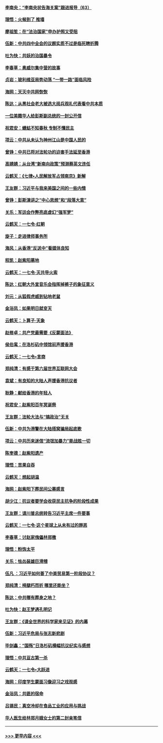 #### [李南央：“李南央状告海关案”跟进报导（63）](../pages/nsc993/n11627039.md?t=11011301) 
#### [理悟：火候到了 推墙](../pages/nsc993/n11626917.md?t=11011301) 
#### [廖祖笙：在“法治国家”申办护照又受阻](../pages/nsc993/n11626500.md?t=11011301) 
#### [伍新：中共四中全会的议题实质不过是临死瞎折腾](../pages/nsc993/n11621774.md?t=11011301) 
#### [吐为快：共妖的治国暴令](../pages/nsc993/n11621401.md?t=11011301) 
#### [李春草：奥威尔集中营的故事](../pages/nsc993/n11621373.md?t=11011301) 
#### [贞岩：玻利维亚局势动荡 “一带一路”面临风险](../pages/nsc993/n11619480.md?t=11011301) 
#### [海网：天灭中共网恢恢](../pages/nsc993/n11618261.md?t=11011301) 
#### [陈达：从黑社会老大被选大阅兵观礼代表看中共本质](../pages/nsc993/n11618229.md?t=11011301) 
#### [一位美籍华人给彭斯副总统的一封公开信](../pages/nsc993/n11616906.md?t=11011301) 
#### [祝君安：蟪蛄不知春秋  专制不懂民主](../pages/nsc993/n11616882.md?t=11011301) 
#### [项云：中共从未认为神州江山是中国人民的](../pages/nsc993/n11616763.md?t=11011301) 
#### [曾铮：中共已将对法轮功的迫害手法延至香港](../pages/nsc993/n11616561.md?t=11011301) 
#### [高婧婧：从台湾“新南向政策”预测蔡英文连任](../pages/nsc993/n11616518.md?t=11011301) 
#### [云鹤天：《七律▪人民解放军占领南京》新解](../pages/nsc993/n11616490.md?t=11011301) 
#### [王友群：习近平与我来美国之间的一些内情](../pages/nsc993/n11615052.md?t=11011301) 
#### [曾铮：彭斯演讲之“中心思想”和“段落大意”](../pages/nsc993/n11615020.md?t=11011301) 
#### [关乐：军运会作弊亮底虚幻“强军梦”](../pages/nsc993/n11615008.md?t=11011301) 
#### [云鹤天：一七令‧红朝](../pages/nsc993/n11615000.md?t=11011301) 
#### [旋子：走进律师事务所](../pages/nsc993/n11614894.md?t=11011301) 
#### [海风：从香港“反送中”看媒体良知](../pages/nsc993/n11614480.md?t=11011301) 
#### [程凯：赵紫阳墓地](../pages/nsc993/n11614464.md?t=11011301) 
#### [云鹤天：一七令‧灭共导火索](../pages/nsc993/n11613471.md?t=11011301) 
#### [陈达：红朝大外宣音乐会指挥掉裤子的象征意义](../pages/nsc993/n11613456.md?t=11011301) 
#### [刘元：从狐假虎威到钻地老鼠](../pages/nsc993/n11612832.md?t=11011301) 
#### [金浴凤：如果明日就变天](../pages/nsc993/n11611135.md?t=11011301) 
#### [云鹤天：卜算子‧天象](../pages/nsc993/n11609023.md?t=11011301) 
#### [赵修卓：共产党最需要《反蒙面法》](../pages/nsc993/n11608006.md?t=11011301) 
#### [侯伯鸾：在洛杉矶中领馆前声援香港](../pages/nsc993/n11607802.md?t=11011301) 
#### [云鹤天：一七令•言商](../pages/nsc993/n11606248.md?t=11011301) 
#### [郑纯清：有感于第六届世界互联网大会](../pages/nsc993/n11604718.md?t=11011301) 
#### [袁斌：有良知的大陆人声援香港抗议者](../pages/nsc993/n11603673.md?t=11011301) 
#### [耿静：献给香港的年轻人](../pages/nsc993/n11602462.md?t=11011301) 
#### [祝君安：赵紫阳百年冥诞祭](../pages/nsc993/n11601386.md?t=11011301) 
#### [王友群：法轮大法与“搞政治”无关](../pages/nsc993/n11601658.md?t=11011301) 
#### [伍新：中共为港警在大陆搭窝骗局起底歌](../pages/nsc993/n11601536.md?t=11011301) 
#### [项云：中共历来迷信“流氓加暴力”能战胜一切](../pages/nsc993/n11601496.md?t=11011301) 
#### [陈奎德：赵紫阳遗产](../pages/nsc993/n11601444.md?t=11011301) 
#### [理悟：苦果自吞](../pages/nsc993/n11601385.md?t=11011301) 
#### [云鹤天：想起胡温](../pages/nsc993/n11600033.md?t=11011301) 
#### [海网：赵紫阳下葬民间公墓感言](../pages/nsc993/n11600021.md?t=11011301) 
#### [胡少江：抗议者要学会收获民主抗争的阶段性成果](../pages/nsc993/n11599626.md?t=11011301) 
#### [王友群：请川普总统转告习近平主席一件要事](../pages/nsc993/n11599533.md?t=11011301) 
#### [云鹤天：一七令‧这个星球上从未有过的罪恶](../pages/nsc993/n11598881.md?t=11011301) 
#### [李春草：讨赵家傀儡林郑檄](../pages/nsc993/n11598789.md?t=11011301) 
#### [理悟：粉饰太平](../pages/nsc993/n11598776.md?t=11011301) 
#### [关乐：怯怂装雄巨滑稽](../pages/nsc993/n11598767.md?t=11011301) 
#### [伍凡 ：习近平如何善了中美贸易第一阶段协议？](../pages/nsc993/n11596305.md?t=11011301) 
#### [郑纯清：椅腿朽而折 哪里还能坐？](../pages/nsc993/n11596273.md?t=11011301) 
#### [陈达：中共哪有葬身之地？](../pages/nsc993/n11596253.md?t=11011301) 
#### [吐为快：赵王梦遇孔明记](../pages/nsc993/n11596208.md?t=11011301) 
#### [王友群：《请全世界的科学家来见证》的内幕](../pages/nsc993/n11594091.md?t=11011301) 
#### [伍新：习近平危局与张志新悲剧](../pages/nsc993/n11594089.md?t=11011301) 
#### [毕剑鑫：“国殇”日洛杉矶横幅抗议纪实与感想](../pages/nsc993/n11591301.md?t=11011301) 
#### [理悟：中共亘古第一杀](../pages/nsc993/n11590734.md?t=11011301) 
#### [云鹤天：一七令•大跃进](../pages/nsc993/n11590699.md?t=11011301) 
#### [海网：印度学生蒙面习像迎习之戏观感](../pages/nsc993/n11590675.md?t=11011301) 
#### [金浴凤：共匪的宿命](../pages/nsc993/n11586383.md?t=11011301) 
#### [吕锡民：真空冷却在食品工业的应用与挑战](../pages/nsc993/n11585819.md?t=11011301) 
#### [华人医生给林郑月娥女士的第二封亲笔信](../pages/nsc993/n11585124.md?t=11011301) 

----
#### [ >>> 更早内容 <<< ](../indexes/nsc993-earlier.md)
